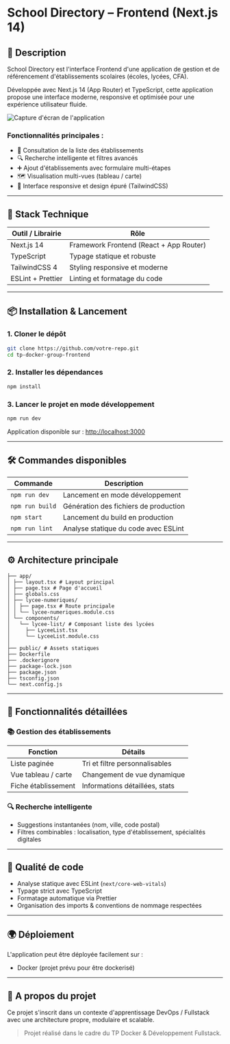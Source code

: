# School Directory – Frontend (Next.js 14)

## 📝 Description

School Directory est l'interface Frontend d'une application de gestion et de référencement d'établissements scolaires (écoles, lycées, CFA).

Développée avec Next.js 14 (App Router) et TypeScript, cette application propose une interface moderne, responsive et optimisée pour une expérience utilisateur fluide.

![Capture d'écran de l'application](/path/to/screenshot.png)

### Fonctionnalités principales :

- 📜 Consultation de la liste des établissements
- 🔍 Recherche intelligente et filtres avancés
- ➕ Ajout d'établissements avec formulaire multi-étapes
- 🗺️ Visualisation multi-vues (tableau / carte)
- 📱 Interface responsive et design épuré (TailwindCSS)

---

## 🚀 Stack Technique

| Outil / Librairie | Rôle                                    |
| ----------------- | --------------------------------------- |
| Next.js 14        | Framework Frontend (React + App Router) |
| TypeScript        | Typage statique et robuste              |
| TailwindCSS 4     | Styling responsive et moderne           |
| ESLint + Prettier | Linting et formatage du code            |

---

## 📦 Installation & Lancement

### 1. Cloner le dépôt

```bash
git clone https://github.com/votre-repo.git
cd tp-docker-group-frontend
```

### 2. Installer les dépendances

```bash
npm install
```

### 3. Lancer le projet en mode développement

```bash
npm run dev
```

Application disponible sur : [http://localhost:3000](http://localhost:3000)

---

## 🛠 Commandes disponibles

| Commande        | Description                           |
| --------------- | ------------------------------------- |
| `npm run dev`   | Lancement en mode développement       |
| `npm run build` | Génération des fichiers de production |
| `npm start`     | Lancement du build en production      |
| `npm run lint`  | Analyse statique du code avec ESLint  |

---

## ⚙️ Architecture principale

```
├── app/
│ ├── layout.tsx # Layout principal
│ ├── page.tsx # Page d'accueil
│ ├── globals.css
│ ├── lycee-numeriques/
│ │ ├── page.tsx # Route principale
│ │ └── lycee-numeriques.module.css
│ └── components/
│   └── lycee-list/ # Composant liste des lycées
│     ├── LyceeList.tsx
│     └── LyceeList.module.css
│
├── public/ # Assets statiques
├── Dockerfile
├── .dockerignore
├── package-lock.json
├── package.json
├── tsconfig.json
└── next.config.js
```

---

## 🧩 Fonctionnalités détaillées

### 📚 Gestion des établissements

| Fonction            | Détails                        |
| ------------------- | ------------------------------ |
| Liste paginée       | Tri et filtre personnalisables |
| Vue tableau / carte | Changement de vue dynamique    |
| Fiche établissement | Informations détaillées, stats |

### 🔍 Recherche intelligente

- Suggestions instantanées (nom, ville, code postal)
- Filtres combinables : localisation, type d'établissement, spécialités digitales

---

## 🧹 Qualité de code

- Analyse statique avec ESLint (`next/core-web-vitals`)
- Typage strict avec TypeScript
- Formatage automatique via Prettier
- Organisation des imports & conventions de nommage respectées

---

## 🌍 Déploiement

L'application peut être déployée facilement sur :

- Docker (projet prévu pour être dockerisé)

---

## 📄 A propos du projet

Ce projet s'inscrit dans un contexte d'apprentissage DevOps / Fullstack avec une architecture propre, modulaire et scalable.

> Projet réalisé dans le cadre du TP Docker & Développement Fullstack.
